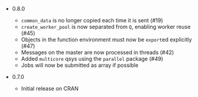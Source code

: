 * 0.8.0
  * `common_data` is no longer copied each time it is sent (#19)
  * `create_worker_pool` is now separated from `Q`, enabling worker reuse (#45)
  * Objects in the function environment must now be `export`ed explicitly (#47)
  * Messages on the master are now processed in threads (#42)
  * Added `multicore` qsys using the `parallel` package (#49)
  * Jobs will now be submitted as array if possible

* 0.7.0
  * Initial release on CRAN
